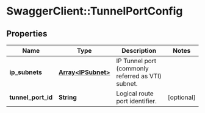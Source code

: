 # SwaggerClient::TunnelPortConfig

## Properties
Name | Type | Description | Notes
------------ | ------------- | ------------- | -------------
**ip_subnets** | [**Array&lt;IPSubnet&gt;**](IPSubnet.md) | IP Tunnel port  (commonly referred as VTI) subnet. | 
**tunnel_port_id** | **String** | Logical route port identifier. | [optional] 


